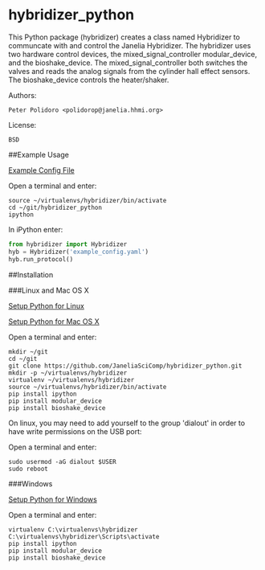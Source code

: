 hybridizer_python
=================

This Python package (hybridizer) creates a class named Hybridizer to
communcate with and control the Janelia Hybridizer. The hybridizer
uses two hardware control devices, the mixed\_signal\_controller
modular\_device, and the bioshake_device. The
mixed\_signal\_controller both switches the valves and reads the
analog signals from the cylinder hall effect sensors. The
bioshake\_device controls the heater/shaker.

Authors:

    Peter Polidoro <polidorop@janelia.hhmi.org>

License:

    BSD

##Example Usage

[Example Config File](./example_config.yaml)

Open a terminal and enter:

```shell
source ~/virtualenvs/hybridizer/bin/activate
cd ~/git/hybridizer_python
ipython
```

In iPython enter:

```python
from hybridizer import Hybridizer
hyb = Hybridizer('example_config.yaml')
hyb.run_protocol()
```

##Installation

###Linux and Mac OS X

[Setup Python for Linux](./PYTHON_SETUP_LINUX.md)

[Setup Python for Mac OS X](./PYTHON_SETUP_MAC_OS_X.md)

Open a terminal and enter:

```shell
mkdir ~/git
cd ~/git
git clone https://github.com/JaneliaSciComp/hybridizer_python.git
mkdir -p ~/virtualenvs/hybridizer
virtualenv ~/virtualenvs/hybridizer
source ~/virtualenvs/hybridizer/bin/activate
pip install ipython
pip install modular_device
pip install bioshake_device
```

On linux, you may need to add yourself to the group 'dialout' in order
to have write permissions on the USB port:

Open a terminal and enter:

```shell
sudo usermod -aG dialout $USER
sudo reboot
```

###Windows

[Setup Python for Windows](./PYTHON_SETUP_WINDOWS.md)

Open a terminal and enter:

```shell
virtualenv C:\virtualenvs\hybridizer
C:\virtualenvs\hybridizer\Scripts\activate
pip install ipython
pip install modular_device
pip install bioshake_device
```
